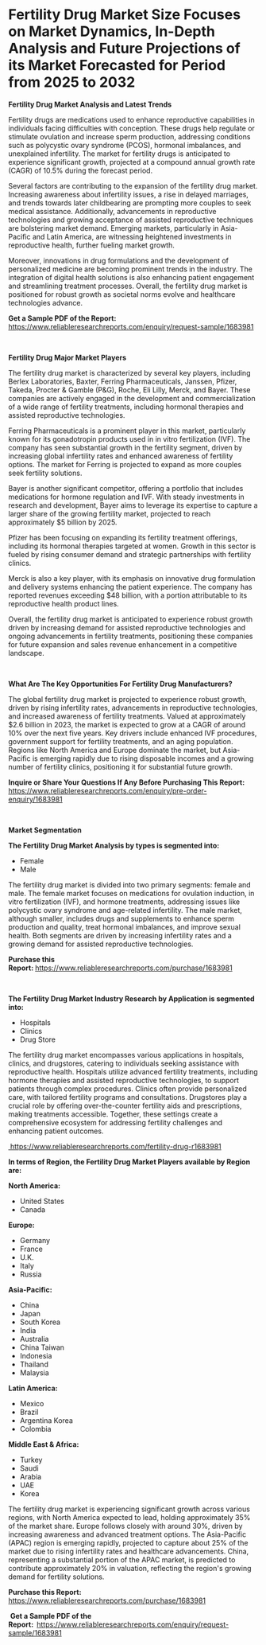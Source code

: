 <p><h1>Fertility Drug Market Size Focuses on Market Dynamics, In-Depth Analysis and Future Projections of its Market Forecasted for Period from 2025 to 2032</h1></p><p><strong>Fertility Drug Market Analysis and Latest Trends</strong></p>
<p><p>Fertility drugs are medications used to enhance reproductive capabilities in individuals facing difficulties with conception. These drugs help regulate or stimulate ovulation and increase sperm production, addressing conditions such as polycystic ovary syndrome (PCOS), hormonal imbalances, and unexplained infertility. The market for fertility drugs is anticipated to experience significant growth, projected at a compound annual growth rate (CAGR) of 10.5% during the forecast period.</p><p>Several factors are contributing to the expansion of the fertility drug market. Increasing awareness about infertility issues, a rise in delayed marriages, and trends towards later childbearing are prompting more couples to seek medical assistance. Additionally, advancements in reproductive technologies and growing acceptance of assisted reproductive techniques are bolstering market demand. Emerging markets, particularly in Asia-Pacific and Latin America, are witnessing heightened investments in reproductive health, further fueling market growth.</p><p>Moreover, innovations in drug formulations and the development of personalized medicine are becoming prominent trends in the industry. The integration of digital health solutions is also enhancing patient engagement and streamlining treatment processes. Overall, the fertility drug market is positioned for robust growth as societal norms evolve and healthcare technologies advance.</p></p>
<p><strong>Get a Sample PDF of the Report:&nbsp;</strong> <a href="https://www.reliableresearchreports.com/enquiry/request-sample/1683981?utm_campaign=3288&utm_medium=2&utm_source=Github&utm_content=ia&utm_term=12042025&utm_id=fertility-drug">https://www.reliableresearchreports.com/enquiry/request-sample/1683981</a></p>
<p>&nbsp;</p>
<p><strong>Fertility Drug Major Market Players</strong></p>
<p><p>The fertility drug market is characterized by several key players, including Berlex Laboratories, Baxter, Ferring Pharmaceuticals, Janssen, Pfizer, Takeda, Procter & Gamble (P&G), Roche, Eli Lilly, Merck, and Bayer. These companies are actively engaged in the development and commercialization of a wide range of fertility treatments, including hormonal therapies and assisted reproductive technologies.</p><p>Ferring Pharmaceuticals is a prominent player in this market, particularly known for its gonadotropin products used in in vitro fertilization (IVF). The company has seen substantial growth in the fertility segment, driven by increasing global infertility rates and enhanced awareness of fertility options. The market for Ferring is projected to expand as more couples seek fertility solutions.</p><p>Bayer is another significant competitor, offering a portfolio that includes medications for hormone regulation and IVF. With steady investments in research and development, Bayer aims to leverage its expertise to capture a larger share of the growing fertility market, projected to reach approximately $5 billion by 2025.</p><p>Pfizer has been focusing on expanding its fertility treatment offerings, including its hormonal therapies targeted at women. Growth in this sector is fueled by rising consumer demand and strategic partnerships with fertility clinics.</p><p>Merck is also a key player, with its emphasis on innovative drug formulation and delivery systems enhancing the patient experience. The company has reported revenues exceeding $48 billion, with a portion attributable to its reproductive health product lines.</p><p>Overall, the fertility drug market is anticipated to experience robust growth driven by increasing demand for assisted reproductive technologies and ongoing advancements in fertility treatments, positioning these companies for future expansion and sales revenue enhancement in a competitive landscape.</p></p>
<p>&nbsp;</p>
<p><strong>What Are The Key Opportunities For Fertility Drug Manufacturers?</strong></p>
<p><p>The global fertility drug market is projected to experience robust growth, driven by rising infertility rates, advancements in reproductive technologies, and increased awareness of fertility treatments. Valued at approximately $2.6 billion in 2023, the market is expected to grow at a CAGR of around 10% over the next five years. Key drivers include enhanced IVF procedures, government support for fertility treatments, and an aging population. Regions like North America and Europe dominate the market, but Asia-Pacific is emerging rapidly due to rising disposable incomes and a growing number of fertility clinics, positioning it for substantial future growth.</p></p>
<p><strong>Inquire or Share Your Questions If Any Before Purchasing This Report:</strong> <a href="https://www.reliableresearchreports.com/enquiry/pre-order-enquiry/1683981?utm_campaign=3288&utm_medium=2&utm_source=Github&utm_content=ia&utm_term=12042025&utm_id=fertility-drug">https://www.reliableresearchreports.com/enquiry/pre-order-enquiry/1683981</a></p>
<p>&nbsp;</p>
<p><strong>Market Segmentation</strong></p>
<p><strong>The Fertility Drug Market Analysis by types is segmented into:</strong></p>
<p><ul><li>Female</li><li>Male</li></ul></p>
<p><p>The fertility drug market is divided into two primary segments: female and male. The female market focuses on medications for ovulation induction, in vitro fertilization (IVF), and hormone treatments, addressing issues like polycystic ovary syndrome and age-related infertility. The male market, although smaller, includes drugs and supplements to enhance sperm production and quality, treat hormonal imbalances, and improve sexual health. Both segments are driven by increasing infertility rates and a growing demand for assisted reproductive technologies.</p></p>
<p><strong>Purchase this Report:&nbsp;</strong><a href="https://www.reliableresearchreports.com/purchase/1683981?utm_campaign=3288&utm_medium=2&utm_source=Github&utm_content=ia&utm_term=12042025&utm_id=fertility-drug">https://www.reliableresearchreports.com/purchase/1683981</a></p>
<p>&nbsp;</p>
<p><strong>The Fertility Drug Market Industry Research by Application is segmented into:</strong></p>
<p><ul><li>Hospitals</li><li>Clinics</li><li>Drug Store</li></ul></p>
<p><p>The fertility drug market encompasses various applications in hospitals, clinics, and drugstores, catering to individuals seeking assistance with reproductive health. Hospitals utilize advanced fertility treatments, including hormone therapies and assisted reproductive technologies, to support patients through complex procedures. Clinics often provide personalized care, with tailored fertility programs and consultations. Drugstores play a crucial role by offering over-the-counter fertility aids and prescriptions, making treatments accessible. Together, these settings create a comprehensive ecosystem for addressing fertility challenges and enhancing patient outcomes.</p></p>
<p><a href="https://www.reliableresearchreports.com/fertility-drug-r1683981?utm_campaign=3288&utm_medium=2&utm_source=Github&utm_content=ia&utm_term=12042025&utm_id=fertility-drug">&nbsp;https://www.reliableresearchreports.com/fertility-drug-r1683981</a></p>
<p><strong>In terms of Region, the Fertility Drug Market Players available by Region are:</strong></p>
<p>
    <p> <strong> North America: </strong>
        <ul>
            <li>United States</li>
            <li>Canada</li>
        </ul>
        </p> 
    <p> <strong> Europe: </strong>
        <ul>
            <li>Germany</li>
            <li>France</li>
            <li>U.K.</li>
            <li>Italy</li>
            <li>Russia</li>
        </ul>
        </p> 
    <p> <strong> Asia-Pacific: </strong>
        <ul>
            <li>China</li>
            <li>Japan</li>
            <li>South Korea</li>
            <li>India</li>
            <li>Australia</li>
            <li>China Taiwan</li>
            <li>Indonesia</li>
            <li>Thailand</li>
            <li>Malaysia</li>
        </ul>
        </p> 
    <p> <strong> Latin America: </strong>
        <ul>
            <li>Mexico</li>
            <li>Brazil</li>
            <li>Argentina Korea</li>
            <li>Colombia</li>
        </ul>
        </p> 
    <p> <strong> Middle East & Africa: </strong>
        <ul>
            <li>Turkey</li>
            <li>Saudi</li>
            <li>Arabia</li>
            <li>UAE</li>
            <li>Korea</li>
        </ul>
    </p>
    </p>
<p><p>The fertility drug market is experiencing significant growth across various regions, with North America expected to lead, holding approximately 35% of the market share. Europe follows closely with around 30%, driven by increasing awareness and advanced treatment options. The Asia-Pacific (APAC) region is emerging rapidly, projected to capture about 25% of the market due to rising infertility rates and healthcare advancements. China, representing a substantial portion of the APAC market, is predicted to contribute approximately 20% in valuation, reflecting the region's growing demand for fertility solutions.</p></p>
<p><strong>Purchase this Report: </strong><a href="https://www.reliableresearchreports.com/purchase/1683981?utm_campaign=3288&utm_medium=2&utm_source=Github&utm_content=ia&utm_term=12042025&utm_id=fertility-drug">https://www.reliableresearchreports.com/purchase/1683981</a></p>
<p>&nbsp;<strong>Get a Sample PDF of the Report:&nbsp;&nbsp;</strong><a href="https://www.reliableresearchreports.com/enquiry/request-sample/1683981?utm_campaign=3288&utm_medium=2&utm_source=Github&utm_content=ia&utm_term=12042025&utm_id=fertility-drug">https://www.reliableresearchreports.com/enquiry/request-sample/1683981</a></p>
<p><strong></strong></p>
<p><p></p><p></p><p></p></p>